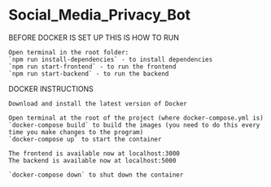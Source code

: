 # Social_Media_Privacy_Bot

BEFORE DOCKER IS SET UP THIS IS HOW TO RUN

    Open terminal in the root folder:
    `npm run install-dependencies` - to install dependencies
    `npm run start-frontend` - to run the frontend
    `npm run start-backend` - to run the backend


DOCKER INSTRUCTIONS

    Download and install the latest version of Docker

    Open terminal at the root of the project (where docker-compose.yml is)
    `docker-compose build` to build the images (you need to do this every time you make changes to the program)
    `docker-compose up` to start the container

    The frontend is available now at localhost:3000
    The backend is available now at localhost:5000

    `docker-compose down` to shut down the container

